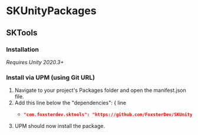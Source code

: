 # SKUnityPackages

## SKTools

### Installation

*Requires Unity 2020.3+*

### Install via UPM (using Git URL)

1. Navigate to your project's Packages folder and open the manifest.json file.
2. Add this line below the "dependencies": { line
    - ```json title="Packages/manifest.json"
      "com.foxsterdev.sktools": "https://github.com/FoxsterDev/SKUnityPackages?path=Assets/SKTools",
      ```
3. UPM should now install the package.